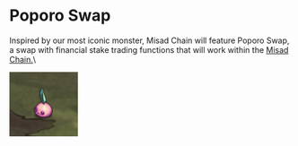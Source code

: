 # Poporo Swap

Inspired by our most iconic monster, Misad Chain will feature Poporo Swap, a swap with financial stake trading functions that will work within the [Misad Chain.](misad-blockchain.md)\


![](<../.gitbook/assets/image (29).png>)
